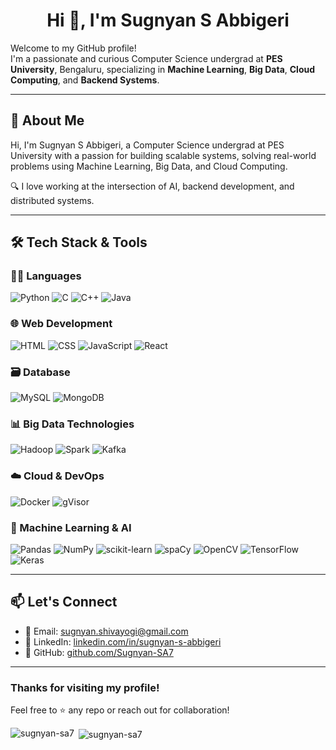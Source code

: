 <h1 align="center">Hi 👋, I'm Sugnyan S Abbigeri</h1>

Welcome to my GitHub profile!  
I'm a passionate and curious Computer Science undergrad at **PES University**, Bengaluru, specializing in **Machine Learning**, **Big Data**, **Cloud Computing**, and **Backend Systems**.

---

## 🚀 About Me

Hi, I'm Sugnyan S Abbigeri, a Computer Science undergrad at PES University with a passion for building scalable systems, solving real-world problems using Machine Learning, Big Data, and Cloud Computing.

🔍 I love working at the intersection of AI, backend development, and distributed systems. 

---

## 🛠️ Tech Stack & Tools

### 👨‍💻 Languages
![Python](https://img.shields.io/badge/-Python-3776AB?style=flat&logo=python&logoColor=white)
![C](https://img.shields.io/badge/-C-00599C?style=flat&logo=c&logoColor=white)
![C++](https://img.shields.io/badge/-C++-00599C?style=flat&logo=cplusplus&logoColor=white)
![Java](https://img.shields.io/badge/-Java-007396?style=flat&logo=java&logoColor=white)

### 🌐 Web Development
![HTML](https://img.shields.io/badge/-HTML5-E34F26?style=flat&logo=html5&logoColor=white)
![CSS](https://img.shields.io/badge/-CSS3-1572B6?style=flat&logo=css3&logoColor=white)
![JavaScript](https://img.shields.io/badge/-JavaScript-F7DF1E?style=flat&logo=javascript&logoColor=black)
![React](https://img.shields.io/badge/-React-61DAFB?style=flat&logo=react&logoColor=black)

### 🗃️ Database
![MySQL](https://img.shields.io/badge/-MySQL-4479A1?style=flat&logo=mysql&logoColor=white)
![MongoDB](https://img.shields.io/badge/-MongoDB-47A248?style=flat&logo=mongodb&logoColor=white)

### 📊 Big Data Technologies
![Hadoop](https://img.shields.io/badge/-Hadoop-66CCFF?style=flat&logo=apachehadoop&logoColor=black)
![Spark](https://img.shields.io/badge/-Apache%20Spark-E25A1C?style=flat&logo=apachespark&logoColor=white)
![Kafka](https://img.shields.io/badge/-Apache%20Kafka-231F20?style=flat&logo=apachekafka&logoColor=white)

### ☁️ Cloud & DevOps
![Docker](https://img.shields.io/badge/-Docker-2496ED?style=flat&logo=docker&logoColor=white)
![gVisor](https://img.shields.io/badge/-gVisor-4285F4?style=flat&logo=googlecloud&logoColor=white)

### 🤖 Machine Learning & AI
![Pandas](https://img.shields.io/badge/-Pandas-150458?style=flat&logo=pandas&logoColor=white)
![NumPy](https://img.shields.io/badge/-NumPy-013243?style=flat&logo=numpy&logoColor=white)
![scikit-learn](https://img.shields.io/badge/-Scikit--Learn-F7931E?style=flat&logo=scikitlearn&logoColor=white)
![spaCy](https://img.shields.io/badge/-spaCy-09A3D5?style=flat)
![OpenCV](https://img.shields.io/badge/-OpenCV-5C3EE8?style=flat&logo=opencv&logoColor=white)
![TensorFlow](https://img.shields.io/badge/-TensorFlow-FF6F00?style=flat&logo=tensorflow&logoColor=white)
![Keras](https://img.shields.io/badge/-Keras-D00000?style=flat&logo=keras&logoColor=white)

---

## 📫 Let's Connect

- 📧 Email: [sugnyan.shivayogi@gmail.com](mailto:sugnyan.shivayogi@gmail.com)  
- 🔗 LinkedIn: [linkedin.com/in/sugnyan-s-abbigeri](https://linkedin.com/in/sugnyan-s-abbigeri)  
- 🐙 GitHub: [github.com/Sugnyan-SA7](https://github.com/Sugnyan-SA7)

---

### Thanks for visiting my profile!  
Feel free to ⭐ any repo or reach out for collaboration!


<p><img align="left" src="https://github-readme-stats.vercel.app/api/top-langs?username=sugnyan-sa7&show_icons=true&locale=en&layout=compact" alt="sugnyan-sa7" /></p>

<p>&nbsp;<img align="center" src="https://github-readme-stats.vercel.app/api?username=sugnyan-sa7&show_icons=true&locale=en" alt="sugnyan-sa7" /></p>
